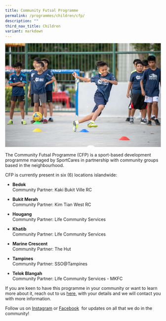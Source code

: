 ```yaml
---
title: Community Futsal Programme
permalink: /programmes/children/cfp/
description: ""
third_nav_title: Children
variant: markdown
---
```

![](/images/cfp_2017.jpg)

The Community Futsal Programme (CFP) is a sport-based development programme managed by SportCares in partnership with community groups based in the neighbourhood. 
 
CFP is currently present in six (6) locations islandwide:

* **Bedok** <br> Community Partner: Kaki Bukit Ville RC

* **Bukit Merah** <br> Community Partner: Kim Tian West RC

* **Hougang** <br> Community Partner: Life Community Services

* **Khatib** <br>Community Partner: Life Community Services

* **Marine Crescent** <br> Community Partner: The Hut

* **Tampines** <br> Community Partner: SSO@Tampines

* **Telok Blangah** <br> Community Partner: Life Community Services - MKFC


If you are keen to have this programme in your community or want to learn more about it, reach out to us&nbsp;[here](mailto:sportcares@sport.gov.sg), with your details and we will contact you with more information.

Follow us on&nbsp;[Instagram](https://www.instagram.com/sportcares/)&nbsp;or&nbsp;[Facebook](https://www.facebook.com/SportCaresSG)&nbsp; for updates on all that we do in the community!